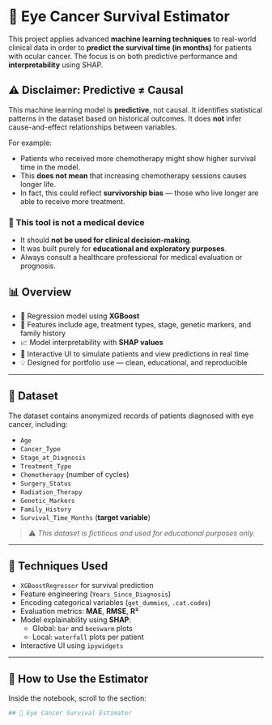 # 🧠 Eye Cancer Survival Estimator

This project applies advanced **machine learning techniques** to real-world clinical data in order to **predict the survival time (in months)** for patients with ocular cancer. The focus is on both predictive performance and **interpretability** using SHAP.

## ⚠️ Disclaimer: Predictive ≠ Causal

This machine learning model is **predictive**, not causal. It identifies statistical patterns in the dataset based on historical outcomes. It does **not** infer cause-and-effect relationships between variables.

For example:

- Patients who received more chemotherapy might show higher survival time in the model.
- This **does not mean** that increasing chemotherapy sessions causes longer life.
- In fact, this could reflect **survivorship bias** — those who live longer are able to receive more treatment.

### 🚫 This tool is not a medical device

- It should **not be used for clinical decision-making**.
- It was built purely for **educational and exploratory purposes**.
- Always consult a healthcare professional for medical evaluation or prognosis.


## 📊 Overview

- 🤖 Regression model using **XGBoost**
- 🧬 Features include age, treatment types, stage, genetic markers, and family history
- 📈 Model interpretability with **SHAP values**
- 🧠 Interactive UI to simulate patients and view predictions in real time
- 💡 Designed for portfolio use — clean, educational, and reproducible

---

## 📂 Dataset

The dataset contains anonymized records of patients diagnosed with eye cancer, including:

- `Age`
- `Cancer_Type`
- `Stage_at_Diagnosis`
- `Treatment_Type`
- `Chemotherapy` (number of cycles)
- `Surgery_Status`
- `Radiation_Therapy`
- `Genetic_Markers`
- `Family_History`
- `Survival_Time_Months` (**target variable**)

> ⚠️ *This dataset is fictitious and used for educational purposes only.*

---

## 🔧 Techniques Used

- `XGBoostRegressor` for survival prediction
- Feature engineering (`Years_Since_Diagnosis`)
- Encoding categorical variables (`get_dummies`, `.cat.codes`)
- Evaluation metrics: **MAE**, **RMSE**, **R²**
- Model explainability using **SHAP**:
  - Global: `bar` and `beeswarm` plots
  - Local: `waterfall` plots per patient
- Interactive UI using `ipywidgets`

---

## 🧪 How to Use the Estimator

Inside the notebook, scroll to the section:

```python
## 🧠 Eye Cancer Survival Estimator

